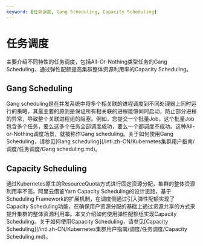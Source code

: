 ```yaml
---
keyword: [任务调度, Gang Scheduling, Capacity Scheduling]
---
```


# 任务调度

主要介绍不同特性的任务调度，包括All-Or-Nothing类型任务的Gang Scheduling、通过弹性配额提高集群整体资源利用率的Capacity Scheduling。

## Gang Scheduling

Gang scheduling是在并发系统中将多个相关联的进程调度到不同处理器上同时运行的策略，其最主要的原则是保证所有相关联的进程能够同时启动，防止部分进程的异常，导致整个关联进程组的阻塞。例如，您提交一个批量Job，这个批量Job包含多个任务，要么这多个任务全部调度成功，要么一个都调度不成功。这种All-or-Nothing调度场景，就被称作Gang scheduling。关于如何使用Gang Scheduling，请参见[Gang scheduling](/intl.zh-CN/Kubernetes集群用户指南/调度/任务调度/Gang scheduling.md)。

## Capacity Scheduling

通过Kubernetes原生的ResourceQuota方式进行固定资源分配，集群的整体资源利用率不高。阿里云借鉴Yarn Capacity Scheduling的设计思路，基于Scheduling Framework的扩展机制，在调度侧通过引入弹性配额实现了Capacity Scheduling功能，在确保用户资源分配的基础上通过资源共享的方式来提升集群的整体资源利用率。本文介绍如何使用弹性配额组实现Capacity Scheduling。关于如何使用Capacity Scheduling，请参见[Capacity Scheduling](/intl.zh-CN/Kubernetes集群用户指南/调度/任务调度/Capacity Scheduling.md)。

